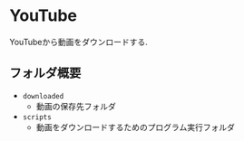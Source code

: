 # YouTube
YouTubeから動画をダウンロードする.

## フォルダ概要
- `downloaded`
    - 動画の保存先フォルダ
- `scripts`
    - 動画をダウンロードするためのプログラム実行フォルダ